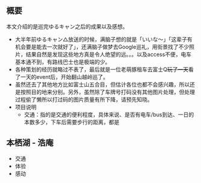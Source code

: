 ## 概要
本文介绍的是巡完ゆるキャン之后的成果以及感想。

  * 大半年前ゆるキャン△放送的时候，满脑子想的就是「いいな〜」「这辈子有机会要是能去一次就好了」，还满脑子做梦去Google巡礼，用街景找了不少照片，结果自然是发现这些地方真是令人绝望的远。。。以及access不便，电车基本通不到，有路线巴士也是极端的少。
  * 各种策划的经历就略过不表了，最后就是一位老萌豚租车去富士Q<del>玩了一天</del>看了一天的event后，开始翻山越岭巡了。
  * 虽然还去了其他地方比如富士山五合目，但估计各位也都不会感兴趣，所以还是按照目的地来分别。另外，虽然除了车牌号打码没有其他图片处理，但处理过程偷了懒所以打过码的图片质量有所下降，请预先知晓。
  * 项目说明
      * 交通：指的是交通的便利程度，具体来说、是否有电车/bus到达、一日的本数多少，下车后需要步行的距离，都是


  ## 本栖湖 - 浩庵
  
  * 交通
  * 体验
  * 感动

